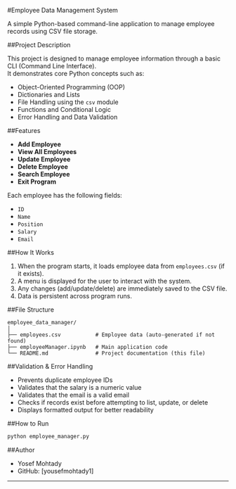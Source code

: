 #Employee Data Management System

A simple Python-based command-line application to manage employee records using CSV file storage.

##Project Description

This project is designed to manage employee information through a basic CLI (Command Line Interface).  
It demonstrates core Python concepts such as:

- Object-Oriented Programming (OOP)
- Dictionaries and Lists
- File Handling using the `csv` module
- Functions and Conditional Logic
- Error Handling and Data Validation

##Features

- **Add Employee**
- **View All Employees**
- **Update Employee**
- **Delete Employee**
- **Search Employee**
- **Exit Program**

Each employee has the following fields:

- `ID`
- `Name`
- `Position`
- `Salary`
- `Email`

##How It Works

1. When the program starts, it loads employee data from `employees.csv` (if it exists).
2. A menu is displayed for the user to interact with the system.
3. Any changes (add/update/delete) are immediately saved to the CSV file.
4. Data is persistent across program runs.

##File Structure

```
employee_data_manager/
│
├── employees.csv           # Employee data (auto-generated if not found)
├── employeeManager.ipynb   # Main application code
└── README.md               # Project documentation (this file)
```

##Validation & Error Handling

- Prevents duplicate employee IDs
- Validates that the salary is a numeric value
- Validates that the email is a valid email
- Checks if records exist before attempting to list, update, or delete
- Displays formatted output for better readability

##How to Run

```bash
python employee_manager.py
```

##Author

- Yosef Mohtady
- GitHub: [yousefmohtady1]

---
